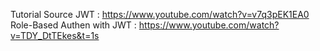 Tutorial Source
JWT : https://www.youtube.com/watch?v=v7q3pEK1EA0
Role-Based Authen with JWT : https://www.youtube.com/watch?v=TDY_DtTEkes&t=1s

